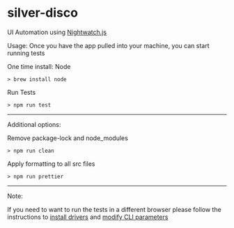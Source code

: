 # silver-disco

UI Automation using [Nightwatch.js](https://nightwatchjs.org/)

Usage:
Once you have the app pulled into your machine, you can start running tests

One time install: Node

```
> brew install node
```

Run Tests

```
> npm run test
```

---

Additional options:

Remove package-lock and node_modules

```
> npm run clean
```

Apply formatting to all src files

```
> npm run prettier
```

---

Note:

If you need to want to run the tests in a different browser please follow the instructions to [install drivers](https://nightwatchjs.org/gettingstarted/browser-drivers-setup/) and [modify CLI parameters](https://nightwatchjs.org/guide/running-tests/#test-environments)
